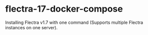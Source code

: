 # flectra-17-docker-compose
Installing Flectra v1.7 with one command (Supports multiple Flectra instances on one server).
